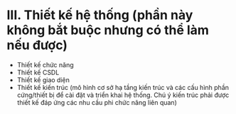 # III. Thiết kế hệ thống (phần này không bắt buộc nhưng có thể làm nếu được)

+ Thiết kế chức năng
+ Thiết kế CSDL
+ Thiết kế giao diện
+ Thiết kế kiến trúc (mô hình cơ sở hạ tầng kiến trúc và các cấu hình phần cứng/thiết bị để cài đặt và triển khai hệ
  thống. Chú ý kiến trúc phải được thiết kế đáp ứng các nhu cầu phi chức năng liên quan)

